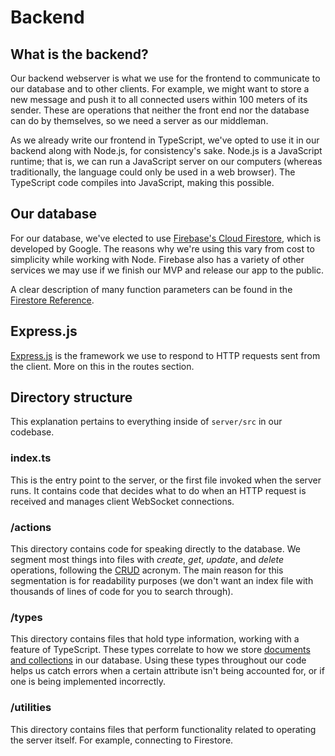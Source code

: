 # Backend

## What is the backend?

Our backend webserver is what we use for the frontend to communicate to our database and to other clients. For example, we might want to store a new message and push it to all connected users within 100 meters of its sender. These are operations that neither the front end nor the database can do by themselves, so we need a server as our middleman.

As we already write our frontend in TypeScript, we've opted to use it in our backend along with Node.js, for consistency's sake. Node.js is a JavaScript runtime; that is, we can run a JavaScript server on our computers (whereas traditionally, the language could only be used in a web browser). The TypeScript code compiles into JavaScript, making this possible.

## Our database

For our database, we've elected to use [Firebase's Cloud Firestore](https://firebase.google.com/products/firestore), which is developed by Google. The reasons why we're using this vary from cost to simplicity while working with Node. Firebase also has a variety of other services we may use if we finish our MVP and release our app to the public.

A clear description of many function parameters can be found in the [Firestore Reference](https://firebase.google.com/docs/reference/js/firestore_.md#@firebase/Firestore).

## Express.js

[Express.js](https://expressjs.com/) is the framework we use to respond to HTTP requests sent from the client. More on this in the routes section.

## Directory structure

This explanation pertains to everything inside of `server/src` in our codebase.

### index.ts

This is the entry point to the server, or the first file invoked when the server runs. It contains code that decides what to do when an HTTP request is received and manages client WebSocket connections.

### /actions

This directory contains code for speaking directly to the database. We segment most things into files with *create*, *get*, *update*, and *delete* operations, following the [CRUD](https://en.wikipedia.org/wiki/Create%2C_read%2C_update_and_delete) acronym. The main reason for this segmentation is for readability purposes (we don't want an index file with thousands of lines of code for you to search through).

### /types

This directory contains files that hold type information, working with a feature of TypeScript. These types correlate to how we store [documents and collections](https://firebase.google.com/docs/firestore/data-model) in our database. Using these types throughout our code helps us catch errors when a certain attribute isn't being accounted for, or if one is being implemented incorrectly.

### /utilities

This directory contains files that perform functionality related to operating the server itself. For example, connecting to Firestore.
